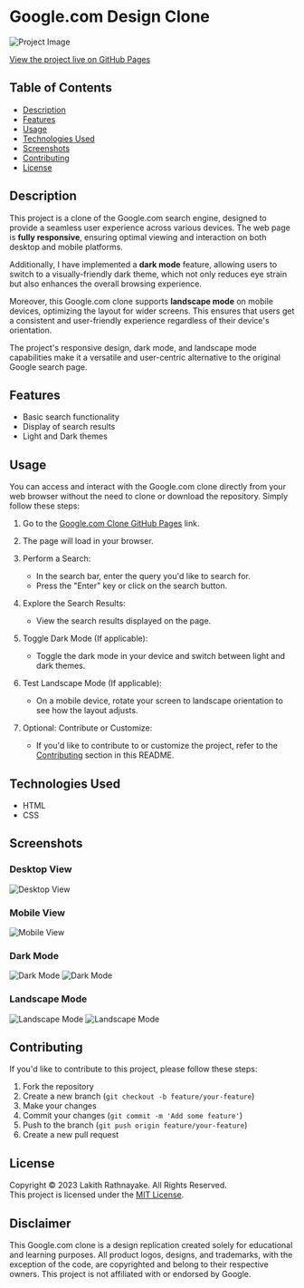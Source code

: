 # Google.com Design Clone

![Project Image](./img/screenshot/image-1.png)

[View the project live on GitHub Pages](https://lakith-rathnayake.github.io/google-design-clone)

## Table of Contents

- [Description](#description)
- [Features](#features)
- [Usage](#usage)
- [Technologies Used](#technologies-used)
- [Screenshots](#screenshots)
- [Contributing](#contributing)
- [License](#license)

## Description

This project is a clone of the Google.com search engine, designed to provide a seamless user experience across various devices. The web page is **fully responsive**, ensuring optimal viewing and interaction on both desktop and mobile platforms.

Additionally, I have implemented a **dark mode** feature, allowing users to switch to a visually-friendly dark theme, which not only reduces eye strain but also enhances the overall browsing experience.

Moreover, this Google.com clone supports **landscape mode** on mobile devices, optimizing the layout for wider screens. This ensures that users get a consistent and user-friendly experience regardless of their device's orientation.

The project's responsive design, dark mode, and landscape mode capabilities make it a versatile and user-centric alternative to the original Google search page.

## Features

- Basic search functionality
- Display of search results
- Light and Dark themes

## Usage

You can access and interact with the Google.com clone directly from your web browser without the need to clone or download the repository. Simply follow these steps:

1. Go to the [Google.com Clone GitHub Pages](https://lakith-rathnayake.github.io/google-design-clone) link.

2. The page will load in your browser.

3. Perform a Search:

   - In the search bar, enter the query you'd like to search for.
   - Press the "Enter" key or click on the search button.

4. Explore the Search Results:

   - View the search results displayed on the page.

5. Toggle Dark Mode (If applicable):

   - Toggle the dark mode in your device and switch between light and dark themes.

6. Test Landscape Mode (If applicable):

   - On a mobile device, rotate your screen to landscape orientation to see how the layout adjusts.

7. Optional: Contribute or Customize:
   - If you'd like to contribute to or customize the project, refer to the [Contributing](#contributing) section in this README.

## Technologies Used

- HTML
- CSS

## Screenshots

### Desktop View

![Desktop View](./img/screenshot/image-1.png)

### Mobile View

![Mobile View](./img/screenshot/image-3.PNG)

### Dark Mode

![Dark Mode](./img/screenshot/image-2.png)
![Dark Mode](./img/screenshot/image-5.PNG)

### Landscape Mode

![Landscape Mode](./img/screenshot/image-4.PNG)
![Landscape Mode](./img/screenshot/image-6.PNG)

## Contributing

If you'd like to contribute to this project, please follow these steps:

1. Fork the repository
2. Create a new branch (`git checkout -b feature/your-feature`)
3. Make your changes
4. Commit your changes (`git commit -m 'Add some feature'`)
5. Push to the branch (`git push origin feature/your-feature`)
6. Create a new pull request

## License

Copyright &copy; 2023 Lakith Rathnayake. All Rights Reserved. <br>
This project is licensed under the [MIT License](LICENSE.txt).

## Disclaimer

This Google.com clone is a design replication created solely for educational and learning purposes. All product logos, designs, and trademarks, with the exception of the code, are copyrighted and belong to their respective owners. This project is not affiliated with or endorsed by Google.
